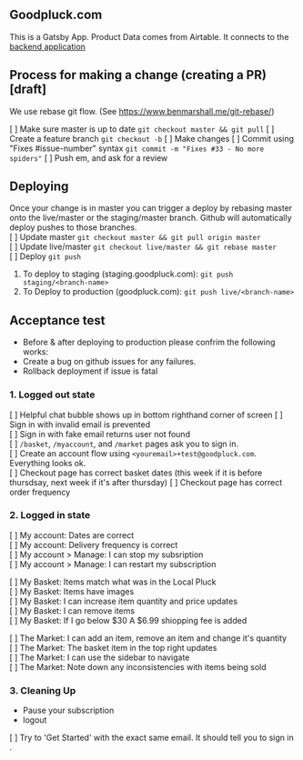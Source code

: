 ## Goodpluck.com

This is a Gatsby App. Product Data comes from Airtable. It connects to the [backend application](https://github.com/cheningD/goodpluck_cf_worker)

## Process for making a change (creating a PR) [draft]

We use rebase git flow. (See https://www.benmarshall.me/git-rebase/)

[ ] Make sure master is up to date `git checkout master && git pull`
[ ] Create a feature branch `git checkout -b`
[ ] Make changes
[ ] Commit using "Fixes #issue-number" syntax `git commit -m "Fixes #33 - No more spiders"`
[ ] Push em, and ask for a review

## Deploying

Once your change is in master you can trigger a deploy by rebasing master onto the live/master or the staging/master branch. Github will automatically deploy pushes to those branches.  
[ ] Update master `git checkout master && git pull origin master`  
[ ] Update live/master `git checkout live/master && git rebase master`  
[ ] Deploy `git push`

1. To deploy to staging (staging.goodpluck.com): `git push staging/<branch-name>`
2. To Deploy to production (goodpluck.com): `git push live/<branch-name>`

## Acceptance test

- Before & after deploying to production please confrim the following works:
- Create a bug on github issues for any failures.
- Rollback deployment if issue is fatal

### 1. Logged out state

[ ] Helpful chat bubble shows up in bottom righthand corner of screen
[ ] Sign in with invalid email is prevented  
[ ] Sign in with fake email returns user not found  
[ ] `/basket`, `/myaccount`, and `/market` pages ask you to sign in.  
[ ] Create an account flow using `<youremail>+test@goodpluck.com`. Everything looks ok.  
[ ] Checkout page has correct basket dates (this week if it is before thursdsay, next week if it's after thursday)
[ ] Checkout page has correct order frequency

### 2. Logged in state

[ ] My account: Dates are correct  
[ ] My account: Delivery frequency is correct  
[ ] My account > Manage: I can stop my subsription  
[ ] My account > Manage: I can restart my subscription

[ ] My Basket: Items match what was in the Local Pluck  
[ ] My Basket: Items have images  
[ ] My Basket: I can increase item quantity and price updates  
[ ] My Basket: I can remove items  
[ ] My Basket: If I go below $30 A $6.99 shiopping fee is added

[ ] The Market: I can add an item, remove an item and change it's quantity  
[ ] The Market: The basket item in the top right updates  
[ ] The Market: I can use the sidebar to navigate  
[ ] The Market: Note down any inconsistencies with items being sold

### 3. Cleaning Up

- Pause your subscription
- logout

[ ] Try to 'Get Started' with the exact same email. It should tell you to sign in
.
